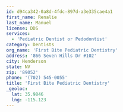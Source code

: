 ```yaml
---
id: d94ca342-0a8d-4fdc-897d-a3e335cae4a1
first_name: Renalie
last_name: Manuel
license: DDS
services:
  - 'Pediatric Dentist or Pedodontist'
category: Dentists
org_name: 'First Bite Pediatric Dentistry'
address: '866 Seven Hills Dr #102'
city: Henderson
state: NV
zip: '89052'
phone: '(702) 545-0055'
title: 'First Bite Pediatric Dentistry'
_geoloc:
  lat: 35.9846
  lng: -115.123
---
```

